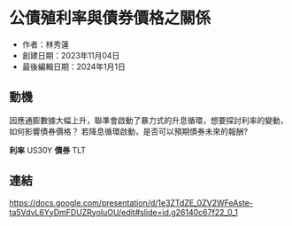 # 公債殖利率與債券價格之關係

- 作者：林秀蓮  
- 創建日期：2023年11月04日  
- 最後編輯日期：2024年1月1日  

## 動機
因應通膨數據大幅上升，聯準會啟動了暴力式的升息循環，想要探討利率的變動，如何影響債券價格？
若降息循環啟動，是否可以預期債券未來的報酬?

**利率** 
US30Y
**債券** 
TLT

## 連結
https://docs.google.com/presentation/d/1e3ZTdZE_0ZV2WFeAste-ta5VdvL6YyDmFDUZRyoIuOU/edit#slide=id.g26140c67f22_0_1
